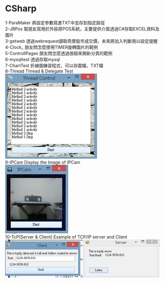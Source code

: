 # CSharp
1-ParaMaker               將設定參數寫進TXT中並存到指定路徑</br>
2-JBPos                   幫朋友寫用於外掛原POS系統，主要提供介面透過C#存取EXCEL資料及圖片</br>
3-getweb                  透過webrequest讀取奇摩股市成交價，未來將加入判斷用以設定提醒</br>
4-Clock_                  朋友問怎麼使用TIMER旋轉圖片的範例</br>
5-ControllPages           朋友問怎麼透過按鈕來開新分頁的範例</br>
6-mysqltest               透過存取mysql</br>
7-ChartTest               折線圖練習程式，可以存圖檔，TXT檔</br>
8-Thread			      Thread & Delegate Test</br>
![image](https://github.com/Wayne0980/CSharp/blob/master/8-thread.png)</br>
9-IPCam			          Display the Image of IPCam</br>
![image](https://github.com/Wayne0980/CSharp/blob/master/9-IPCAM.png)</br>
10-TcP(Server & Client)   Example of TCP/IP server and Client
![image](https://github.com/Wayne0980/CSharp/blob/master/10_TCP_IP.png)</br>
